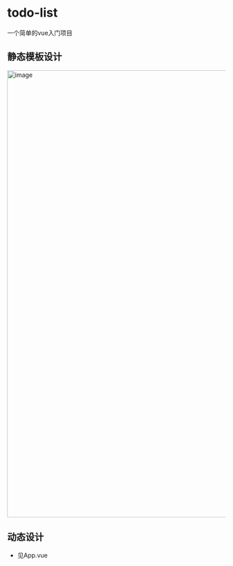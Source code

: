 # todo-list
一个简单的vue入门项目

## 静态模板设计
<img width="1192" height="1031" alt="image" src="https://github.com/user-attachments/assets/cd127d48-d897-4594-b1e6-9052b0b8b752" />

## 动态设计

* 见App.vue
